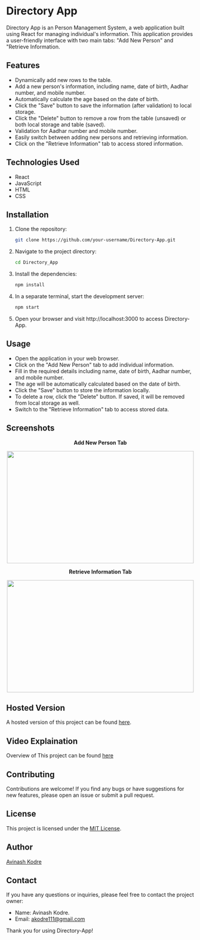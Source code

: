 # Directory App

Directory App is an Person Management System, a web application built using React for managing individual's information. This application provides a user-friendly interface with two main tabs: "Add New Person" and "Retrieve Information.

## Features

- Dynamically add new rows to the table.
- Add a new person's information, including name, date of birth, Aadhar number, and mobile number.
- Automatically calculate the age based on the date of birth.
- Click the "Save" button to save the information (after validation) to local storage.
- Click the "Delete" button to remove a row from the table (unsaved) or both local storage and table (saved).
- Validation for Aadhar number and mobile number.
- Easily switch between adding new persons and retrieving information.
- Click on the "Retrieve Information" tab to access stored information.

## Technologies Used

- React
- JavaScript
- HTML
- CSS

## Installation

1. Clone the repository:

   ```bash
   git clone https://github.com/your-username/Directory-App.git
   ```

2. Navigate to the project directory:

   ```bash
   cd Directory_App
   ```

3. Install the dependencies:

   ```bash
   npm install
   ```
  
4. In a separate terminal, start the development server:

   ```bash
   npm start
   ```

5. Open your browser and visit http://localhost:3000 to access Directory-App.

## Usage

- Open the application in your web browser.
- Click on the "Add New Person" tab to add individual information.
- Fill in the required details including name, date of birth, Aadhar number, and mobile number.
- The age will be automatically calculated based on the date of birth.
- Click the "Save" button to store the information locally.
- To delete a row, click the "Delete" button. If saved, it will be removed from local storage as well.
- Switch to the "Retrieve Information" tab to access stored data.

## Screenshots

<P align="center">
   <strong>Add New Person Tab</strong><br>
   <p/>
      
<p align="center">
<img src="https://github.com/avikodre03/Directory-App/assets/116943966/5371f8eb-6fba-4a96-a7a6-b02d26a9c06c" width="500" height="300" />
</p>

<P align="center">
<strong>Retrieve Information Tab</strong><br>
   <p/>
      
<p align="center">
<img src="https://github.com/avikodre03/Directory-App/assets/116943966/c5b66ff7-4eed-425d-a77a-dd67a1ff6298" width="500" height="300" />
</p>

## Hosted Version

A hosted version of this project can be found [here](https://directory-app-hazel.vercel.app/).

## Video Explaination

Overview of This project can be found [here](https://drive.google.com/file/d/11NZBZ-vKOaNGaSa5FNEwCHhNw2hFd7J7/view?usp=drive_link)

## Contributing

Contributions are welcome! If you find any bugs or have suggestions for new features, please open an issue or submit a pull request.

## License

This project is licensed under the [MIT License](https://opensource.org/licenses/MIT).

## Author

[Avinash Kodre](https://github.com/avikodre03)

## Contact

If you have any questions or inquiries, please feel free to contact the project owner:

- Name: Avinash Kodre.
- Email: akodre111@gmail.com

Thank you for using Directory-App! 
